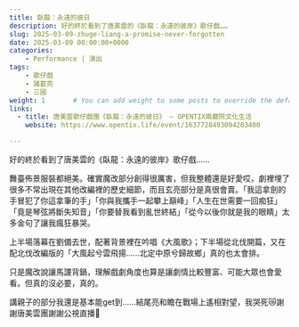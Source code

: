 ```yaml
---
title: 臥龍：永遠的彼日
description: 好的終於看到了唐美雲的《臥龍：永遠的彼岸》歌仔戲……
slug: 2025-03-09-zhuge-liang-a-promise-never-forgotten
date: 2025-03-09 00:00:00+0000
categories:
    - Performance | 演出
tags:
    - 歌仔戲
    - 諸葛亮
    - 三國
weight: 1       # You can add weight to some posts to override the default sorting (date descending)
links:
  - title: 唐美雲歌仔戲團《臥龍：永遠的彼日》 — OPENTIX兩廳院文化生活
    website: https://www.opentix.life/event/1637728493094203400

---
```

好的終於看到了唐美雲的《臥龍：永遠的彼岸》歌仔戲……

舞臺佈景服裝都絕美。確實魔改部分創得很厲害，但我整體還是好愛哎，劇裡埋了很多不常出現在其他改編裡的歷史細節，而且玄亮部分是真很會賣。「我這拿劍的手冒犯了你這拿筆的手」「你與我攜手一起攀上巔峰」「人生在世需要一回痴狂」「竟是琴弦將斷失知音」「你要替我看到亂世終結」「從今以後你就是我的眼睛」太多金句了讓我瘋狂暴哭。

上半場落幕在劉備去世，配著背景裡在吟唱《大風歌》；下半場從北伐開篇，又在配北伐改編版的「大風起兮雲飛揚……北定中原兮歸故鄉」真的也太會排。

只是魔改說讓馬謖背鍋，理解戲劇角度也算是讓劇情比較豐富、可能大眾也會愛看。但真的沒必要，真的。

講親子的部分我還是基本能get到……結尾亮和瞻在戰場上遙相對望，我哭死😿謝謝唐美雲團謝謝公視直播🥹